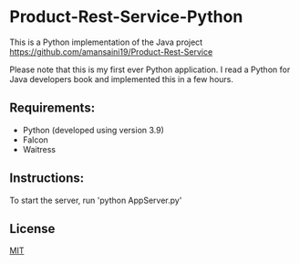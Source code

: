 # Product-Rest-Service-Python

This is a Python implementation of the Java project https://github.com/amansaini19/Product-Rest-Service

Please note that this is my first ever Python application. I read a Python for Java developers book and implemented this in a few hours.

## Requirements:
* Python (developed using version 3.9)
* Falcon
* Waitress

## Instructions:
To start the server, run 'python AppServer.py'

## License
[MIT](https://choosealicense.com/licenses/mit/)
